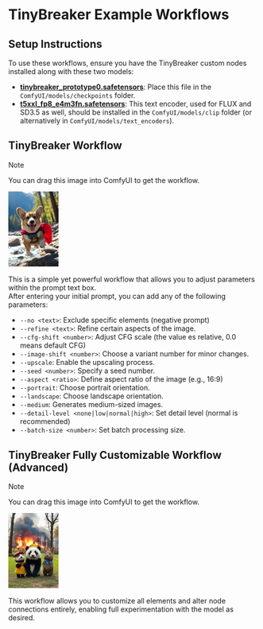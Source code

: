 # TinyBreaker Example Workflows

## Setup Instructions

To use these workflows, ensure you have the TinyBreaker custom nodes installed along with these two models:

- **[tinybreaker_prototype0.safetensors](https://civitai.com/models/1213728)**: Place this file in the `ComfyUI/models/checkpoints` folder.
- **[t5xxl_fp8_e4m3fn.safetensors](https://huggingface.co/Comfy-Org/stable-diffusion-3.5-fp8/blob/main/text_encoders/t5xxl_fp8_e4m3fn.safetensors)**: This text encoder, used for FLUX and SD3.5 as well, should be installed in the `ComfyUI/models/clip` folder (or alternatively in `ComfyUI/models/text_encoders`).


## TinyBreaker Workflow

> [!NOTE]
> You can drag this image into ComfyUI to get the workflow.

<img src="ximg/tinybreaker_example.png" width="20%">

This is a simple yet powerful workflow that allows you to adjust parameters within the prompt text box.  
After entering your initial prompt, you can add any of the following parameters:

- `--no <text>`: Exclude specific elements (negative prompt)
- `--refine <text>`: Refine certain aspects of the image.
- `--cfg-shift <number>`: Adjust CFG scale (the value es relative, 0.0 means default CFG)
- `--image-shift <number>`: Choose a variant number for minor changes.
- `--upscale`: Enable the upscaling process.
- `--seed <number>`: Specify a seed number.
- `--aspect <ratio>`: Define aspect ratio of the image (e.g., 16:9)
- `--portrait`: Choose portrait orientation.
- `--landscape`: Choose landscape orientation.
- `--medium`: Generates medium-sized images.
- `--detail-level <none|low|normal|high>`: Set detail level (normal is recommended)
- `--batch-size <number>`: Set batch processing size.


## TinyBreaker Fully Customizable Workflow (Advanced)

> [!NOTE]
> You can drag this image into ComfyUI to get the workflow.

<img src="ximg/tinybreaker_fully_customizable_example.png" width="20%">

This workflow allows you to customize all elements and alter node connections entirely, enabling full experimentation with the model as desired.
